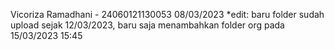 Vicoriza Ramadhani - 24060121130053 08/03/2023
*edit: baru folder sudah upload sejak 12/03/2023, baru saja menambahkan folder org pada 15/03/2023 15:45
